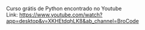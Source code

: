 Curso grátis de Python encontrado no Youtube <br />
Link: https://www.youtube.com/watch?app=desktop&v=XKHEtdqhLK8&ab_channel=BroCode
